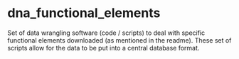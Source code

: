 # dna_functional_elements
Set of data wrangling software (code / scripts) to deal with specific functional elements downloaded (as mentioned in the readme).  These set of scripts allow for the data to be put into a central database format.
